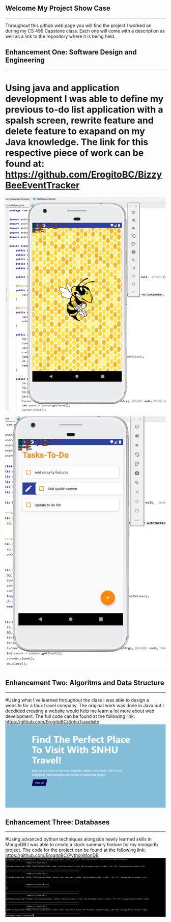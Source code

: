 ## Welcome My Project Show Case
-------------------------------------------------------------------------------------------------------------------------------------------------------------------
Throughout this github web page you will find the project I worked on during my CS 499 Capstone class. Each one will come with a description as well as a link to the repository
where it is being held.

## Enhancement One: Software Design and Engineering 
------------------------------------------------------------------------------------------------------------------------------------------------------------------
# Using java and application development I was able to define my previous to-do list application with a spalsh screen, rewrite feature and delete feature to exapand on my Java knowledge. The link for this respective piece of work can be found at: https://github.com/ErogitoBC/BizzyBeeEventTracker
![image](https://raw.githubusercontent.com/ErogitoBC/Erogito.github.io/gh-pages/BizzyBeeAfterSplashscreen.png)

![image2](https://raw.githubusercontent.com/ErogitoBC/Erogito.github.io/gh-pages/BizzyBeeRewrite.png)

## Enhancement Two: Algoritms and Data Structure 
------------------------------------------------------------------------------------------------------------------------------------------------------------------
#Using what I've learned throughout the class I was able to design a website for a faux travel company. The original work was done in Java but I decdided creating a website would help me learn a lot more about web development. The full code can be found at the following link: https://github.com/ErogitoBC/SnhuTravelsite
![image3](https://raw.githubusercontent.com/ErogitoBC/Erogito.github.io/gh-pages/snhu%20travel%20site.PNG)

## Enhancement Three: Databases
------------------------------------------------------------------------------------------------------------------------------------------------------------------
#Using advanced python techniques alongside newly learned skills in MongoDB I was able to create a stock summary feature for my mongodb project. The code for the project can be found at the following link: https://github.com/ErogitoBC/PythonMonDB
![image4](https://raw.githubusercontent.com/ErogitoBC/Erogito.github.io/gh-pages/4C.%20Stock%20Summary.PNG)
